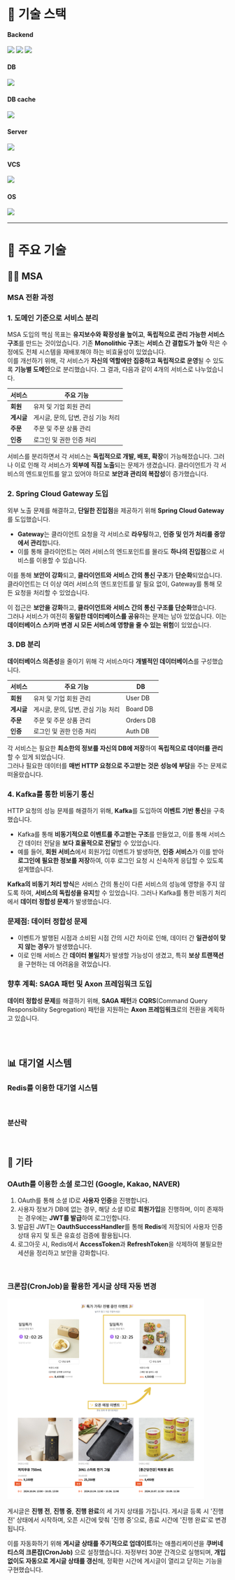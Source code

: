 # 🔧 기술 스택
<h4>Backend</h4>
<div>
    <img src="https://img.shields.io/badge/java-F7DF1E?style=flat&logo=java&logoColor=white">
    <img src="https://img.shields.io/badge/springboot-6DB33F?style=flat&logo=springboot&logoColor=white">
    <img src="https://img.shields.io/badge/kafka-231F20?style=flat&logo=apachekafka&logoColor=white">
</div>

<h4>DB</h4>
<div>
    <img src="https://img.shields.io/badge/mariadb-%23003545?style=flat&logo=mariadb&logoColor=white">
</div>

<h4>DB cache</h4>
<div>
    <img src="https://img.shields.io/badge/redis-%23FF4438?style=flat&logo=redis&logoColor=white">
</div>

<h4>Server</h4>
<div>
    <img src="https://img.shields.io/badge/nginx-%23009639?style=flat&logo=nginx&logoColor=white">
</div>

<h4>VCS</h4>
<div>
    <img src="https://img.shields.io/badge/git-F05032?style=flat&logo=git&logoColor=white">
</div>

<h4>OS</h4>
<div>
    <img src="https://img.shields.io/badge/ubuntu-E95420?style=flat&logo=ubuntu&logoColor=white">
</div>

----
# 🚀 주요 기술 
##  ⛓️‍💥 MSA
### MSA 전환 과정

### 1. 도메인 기준으로 서비스 분리
MSA 도입의 핵심 목표는 **유지보수와 확장성을 높이고**, **독립적으로 관리 가능한 서비스 구조**를 만드는 것이었습니다. 기존 **Monolithic 구조**는 **서비스 간 결합도가 높아** 작은 수정에도 전체 시스템을 재배포해야 하는 비효율성이 있었습니다. <br>
이를 개선하기 위해, 각 서비스가 **자신의 역할에만 집중하고 독립적으로 운영**될 수 있도록 **기능별 도메인**으로 분리했습니다. 그 결과, 다음과 같이 4개의 서비스로 나누었습니다.

| 서비스 | 주요 기능 |
| ------ | --------- |
| **회원** | 유저 및 기업 회원 관리 |
| **게시글** | 게시글, 문의, 답변, 관심 기능 처리 |
| **주문** | 주문 및 주문 상품 관리 |
| **인증** | 로그인 및 권한 인증 처리 |

서비스를 분리하면서 각 서비스는 **독립적으로 개발, 배포, 확장**이 가능해졌습니다. 그러나 이로 인해 각 서비스가 **외부에 직접 노출**되는 문제가 생겼습니다. 클라이언트가 각 서비스의 엔드포인트를 알고 있어야 하므로 **보안과 관리의 복잡성**이 증가했습니다.

### 2. Spring Cloud Gateway 도입
외부 노출 문제를 해결하고, **단일한 진입점**을 제공하기 위해 **Spring Cloud Gateway**를 도입했습니다.

- **Gateway**는 클라이언트 요청을 각 서비스로 **라우팅**하고, **인증 및 인가 처리를 중앙에서 관리**합니다.
- 이를 통해 클라이언트는 여러 서비스의 엔드포인트를 몰라도 **하나의 진입점**으로 서비스를 이용할 수 있습니다.

이를 통해 **보안이 강화**되고, **클라이언트와 서비스 간의 통신 구조**가 **단순화**되었습니다. 클라이언트는 더 이상 여러 서비스의 엔드포인트를 알 필요 없이, Gateway를 통해 모든 요청을 처리할 수 있었습니다.

이 접근은 **보안을 강화**하고, **클라이언트와 서비스 간의 통신 구조를 단순화**했습니다. <br>
그러나 서비스가 여전히 **동일한 데이터베이스를 공유**하는 문제는 남아 있었습니다. 이는 **데이터베이스 스키마 변경 시 모든 서비스에 영향을 줄 수 있는 위험**이 있었습니다.

### 3. DB 분리
**데이터베이스 의존성**을 줄이기 위해 각 서비스마다 **개별적인 데이터베이스**를 구성했습니다.

| 서비스 | 주요 기능 | DB |
| ------ | --------- | --- |
| **회원** | 유저 및 기업 회원 관리 | User DB |
| **게시글** | 게시글, 문의, 답변, 관심 기능 처리 | Board DB |
| **주문** | 주문 및 주문 상품 관리 | Orders DB |
| **인증** | 로그인 및 권한 인증 처리 | Auth DB |

각 서비스는 필요한 **최소한의 정보를 자신의 DB에 저장**하여 **독립적으로 데이터를 관리**할 수 있게 되었습니다. <br>
그러나 필요한 데이터를 **매번 HTTP 요청으로 주고받는 것은 성능에 부담**을 주는 문제로 떠올랐습니다.

### 4. Kafka를 통한 비동기 통신
HTTP 요청의 성능 문제를 해결하기 위해, **Kafka**를 도입하여 **이벤트 기반 통신**을 구축했습니다.
- Kafka를 통해 **비동기적으로 이벤트를 주고받는 구조**를 만들었고, 이를 통해 서비스 간 데이터 전달을 **보다 효율적으로 전달**할 수 있었습니다.
- 예를 들어, **회원 서비스**에서 회원가입 이벤트가 발생하면, **인증 서비스**가 이를 받아 **로그인에 필요한 정보를 저장**하여, 이후 로그인 요청 시 신속하게 응답할 수 있도록 설계했습니다.

**Kafka의 비동기 처리 방식**은 서비스 간의 통신이 다른 서비스의 성능에 영향을 주지 않도록 하여, **서비스의 독립성을 유지**할 수 있었습니다. 그러나 Kafka를 통한 비동기 처리에서 **데이터 정합성 문제**가 발생했습니다.

### 문제점: 데이터 정합성 문제
- 이벤트가 발행된 시점과 소비된 시점 간의 시간 차이로 인해, 데이터 간 **일관성이 맞지 않는 경우**가 발생했습니다.
- 이로 인해 서비스 간 **데이터 불일치**가 발생할 가능성이 생겼고, 특히 **보상 트랜잭션**을 구현하는 데 어려움을 겪었습니다.

### 향후 계획: SAGA 패턴 및 Axon 프레임워크 도입
**데이터 정합성 문제**를 해결하기 위해, **SAGA 패턴**과 **CQRS**(Command Query Responsibility Segregation) 패턴을 지원하는 **Axon 프레임워크**로의 전환을 계획하고 있습니다.

<br><br>

##  📊 대기열 시스템
### Redis를 이용한 대기열 시스템

<br>

### 분산락

<br>

## 🔗 기타
### OAuth를 이용한 소셜 로그인 (Google, Kakao, NAVER)

1. OAuth를 통해 소셜 ID로 **사용자 인증**을 진행합니다. 
2. 사용자 정보가 DB에 없는 경우, 해당 소셜 ID로 **회원가입**을 진행하며, 이미 존재하는 경우에는 **JWT를 발급**하여 로그인합니다.
3. 발급된 JWT는 **OauthSuccessHandler**를 통해 **Redis**에 저장되어 사용자 인증 상태 유지 및 토큰 유효성 검증에 활용됩니다.
4. 로그아웃 시, Redis에서 **AccessToken**과 **RefreshToken**을 삭제하여 불필요한 세션을 정리하고 보안을 강화합니다.

<br>

### 크론잡(CronJob)을 활용한 게시글 상태 자동 변경

<img src="./docs/img/CronJob.png" alt="크론 잡" width="450">

게시글은 **진행 전**, **진행 중**, **진행 완료**의 세 가지 상태를 가집니다. 게시글 등록 시 '진행 전' 상태에서 시작하며, 오픈 시간에 맞춰 '진행 중'으로, 종료 시간에 '진행 완료'로 변경됩니다.

이를 자동화하기 위해 **게시글 상태를 주기적으로 업데이트**하는 애플리케이션을 **쿠버네티스의 크론잡(CronJob)** 으로 설정했습니다. 자정부터 30분 간격으로 실행되며, **개입 없이도 자동으로 게시글 상태를 갱신**해, 정확한 시간에 게시글이 열리고 닫히는 기능을 구현했습니다.
